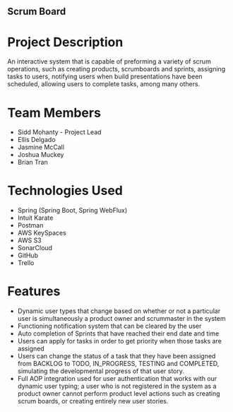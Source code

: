## Scrum Board

# Project Description

An interactive system that is capable of preforming a variety of scrum operations, such as creating products, scrumboards and sprints, assigning tasks to users, notifying users when build presentations have been scheduled, allowing users to complete tasks, among many others.

# Team Members

* Sidd Mohanty - Project Lead
* Ellis Delgado
* Jasmine McCall
* Joshua Muckey
* Brian Tran

# Technologies Used

* Spring (Spring Boot, Spring WebFlux)
* Intuit Karate
* Postman
* AWS KeySpaces
* AWS S3
* SonarCloud
* GitHub
* Trello

# Features

* Dynamic user types that change based on whether or not a particular user is simultaneously a product owner and scrummaster in the system
* Functioning notification system that can be cleared by the user
* Auto completion of Sprints that have reached their end date and time
* Users can apply for tasks in order to get priority when those tasks are assigned
* Users can change the status of a task that they have been assigned from BACKLOG to TODO, IN_PROGRESS, TESTING and COMPLETED, simulating the developmental progress of that user story.
* Full AOP integration used for user authentication that works with our dynamic user typing; a user who is not registered in the system as a product owner cannot perform product level actions such as creating scrum boards, or creating entirely new user stories.
